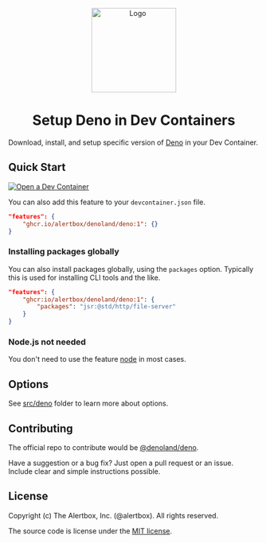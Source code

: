 <p align="center">
  <a href="https://deno.com"><img src="https://camo.githubusercontent.com/3bd1addadda204b1103c7989b704101b8c31d0760f803c72c93f805ff502012b/68747470733a2f2f64656e6f2e6c616e642f6c6f676f2e737667" alt="Logo" height=170></a>
</p>
<h1 align="center">Setup Deno in Dev Containers</h1>

Download, install, and setup specific version of [Deno](https://deno.com/) in your Dev Container.


## Quick Start

[![Open a Dev Container](https://img.shields.io/static/v1?style=for-the-badge&label=Dev+Container&message=Open&color=blue&logo=visualstudiocode)](https://vscode.dev/redirect?url=vscode://ms-vscode-remote.remote-containers/cloneInVolume?url=https://github.com/alertbox/try-docsify)

You can also add this feature to your `devcontainer.json` file.

```json filename="devcontainer.json"
"features": {
    "ghcr.io/alertbox/denoland/deno:1": {}
}
```
### Installing packages globally

You can also install packages globally, using the `packages` option. Typically this is used for installing CLI tools and the like.

```json filename="devcontainer.json"
"features": {
    "ghcr:io/alertbox/denoland/deno:1": {
        "packages": "jsr:@std/http/file-server"
    }
}
```

### Node.js not needed

You don't need to use the feature [node](https://github.com/devcontainers/features/tree/main/src/node#readme) in most cases.

## Options

See [src/deno](./src/deno/README.md) folder to learn more about options.


## Contributing

The official repo to contribute would be [@denoland/deno](https://github.com/denoland/deno?tab=readme-ov-file#readme).

Have a suggestion or a bug fix? Just open a pull request or an issue. Include clear and simple instructions possible.

## License

Copyright (c) The Alertbox, Inc. (@alertbox). All rights reserved.

The source code is license under the [MIT license](#MIT-1-ov-file).
